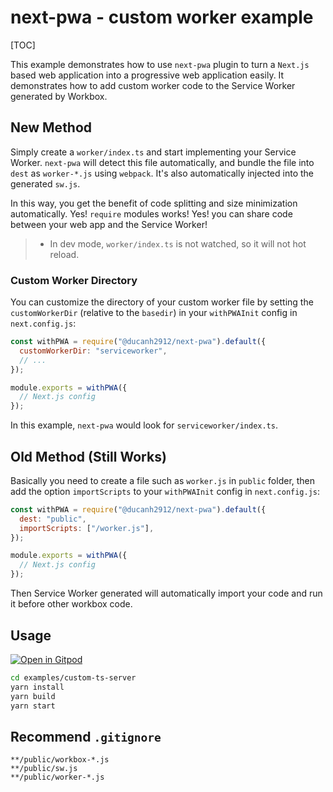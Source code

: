 # next-pwa - custom worker example

[TOC]

This example demonstrates how to use `next-pwa` plugin to turn a `Next.js` based web application into a progressive web application easily. It demonstrates how to add custom worker code to the Service Worker generated by Workbox.

## New Method

Simply create a `worker/index.ts` and start implementing your Service Worker. `next-pwa` will detect this file automatically, and bundle the file into `dest` as `worker-*.js` using `webpack`. It's also automatically injected into the generated `sw.js`.

In this way, you get the benefit of code splitting and size minimization automatically. Yes! `require` modules works! Yes! you can share code between your web app and the Service Worker!

> - In dev mode, `worker/index.ts` is not watched, so it will not hot reload.

### Custom Worker Directory

You can customize the directory of your custom worker file by setting the `customWorkerDir` (relative to the `basedir`) in your `withPWAInit` config in `next.config.js`:

```javascript
const withPWA = require("@ducanh2912/next-pwa").default({
  customWorkerDir: "serviceworker",
  // ...
});

module.exports = withPWA({
  // Next.js config
});
```

In this example, `next-pwa` would look for `serviceworker/index.ts`.

## Old Method (Still Works)

Basically you need to create a file such as `worker.js` in `public` folder, then add the option `importScripts` to your `withPWAInit` config in `next.config.js`:

```javascript
const withPWA = require("@ducanh2912/next-pwa").default({
  dest: "public",
  importScripts: ["/worker.js"],
});

module.exports = withPWA({
  // Next.js config
});
```

Then Service Worker generated will automatically import your code and run it before other workbox code.

## Usage

[![Open in Gitpod](https://img.shields.io/badge/Open%20In-Gitpod.io-%231966D2?style=for-the-badge&logo=gitpod)](https://gitpod.io/#https://github.com/shadowwalker/next-pwa/)

```bash
cd examples/custom-ts-server
yarn install
yarn build
yarn start
```

## Recommend `.gitignore`

```
**/public/workbox-*.js
**/public/sw.js
**/public/worker-*.js
```
